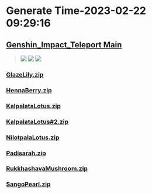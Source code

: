 # Generate Time-2023-02-22 09:29:16

## [Genshin_Impact_Teleport Main](https://github.com/Sam5440/Genshin_Impact_Teleport)

>![](https://komarev.com/ghpvc/?username=done439)
>![](https://komarev.com/ghpvc/?username=done438)
>![](https://komarev.com/ghpvc/?username=done437)

### [GlazeLily.zip](https://raw.githubusercontent.com/Sam5440/Genshin_Impact_Teleport/download/OtherFile/RecycleBin/LocalSpecialties/GlazeLily.zip)

### [HennaBerry.zip](https://raw.githubusercontent.com/Sam5440/Genshin_Impact_Teleport/download/OtherFile/RecycleBin/LocalSpecialties/HennaBerry.zip)

### [KalpalataLotus.zip](https://raw.githubusercontent.com/Sam5440/Genshin_Impact_Teleport/download/OtherFile/RecycleBin/LocalSpecialties/KalpalataLotus.zip)

### [KalpalataLotus#2.zip](https://raw.githubusercontent.com/Sam5440/Genshin_Impact_Teleport/download/OtherFile/RecycleBin/LocalSpecialties/KalpalataLotus%232.zip)

### [NilotpalaLotus.zip](https://raw.githubusercontent.com/Sam5440/Genshin_Impact_Teleport/download/OtherFile/RecycleBin/LocalSpecialties/NilotpalaLotus.zip)

### [Padisarah.zip](https://raw.githubusercontent.com/Sam5440/Genshin_Impact_Teleport/download/OtherFile/RecycleBin/LocalSpecialties/Padisarah.zip)

### [RukkhashavaMushroom.zip](https://raw.githubusercontent.com/Sam5440/Genshin_Impact_Teleport/download/OtherFile/RecycleBin/LocalSpecialties/RukkhashavaMushroom.zip)

### [SangoPearl.zip](https://raw.githubusercontent.com/Sam5440/Genshin_Impact_Teleport/download/OtherFile/RecycleBin/LocalSpecialties/SangoPearl.zip)

